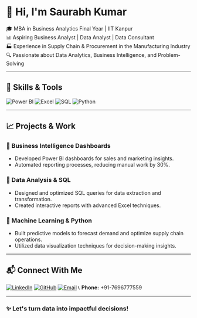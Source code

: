 

# 👋 Hi, I'm Saurabh Kumar

🎓 MBA in Business Analytics Final Year | IIT Kanpur  
📊 Aspiring Business Analyst | Data Analyst | Data Consultant  
🏭 Experience in Supply Chain & Procurement in the Manufacturing Industry  
🔍 Passionate about Data Analytics, Business Intelligence, and Problem-Solving 

---

## 🚀 Skills & Tools

![Power BI](https://img.shields.io/badge/Power%20BI-%23F2C811.svg?style=for-the-badge&logo=powerbi&logoColor=black)
![Excel](https://img.shields.io/badge/Excel-%2300A651.svg?style=for-the-badge&logo=microsoft-excel&logoColor=white)
![SQL](https://img.shields.io/badge/SQL-%230075C2.svg?style=for-the-badge&logo=sqlite&logoColor=white)
![Python](https://img.shields.io/badge/Python-%233776AB.svg?style=for-the-badge&logo=python&logoColor=white)

---

## 📈 Projects & Work

### 🔹 Business Intelligence Dashboards
- Developed Power BI dashboards for sales and marketing insights.
- Automated reporting processes, reducing manual work by 30%.

### 🔹 Data Analysis & SQL
- Designed and optimized SQL queries for data extraction and transformation.
- Created interactive reports with advanced Excel techniques.

### 🔹 Machine Learning & Python
- Built predictive models to forecast demand and optimize supply chain operations.
- Utilized data visualization techniques for decision-making insights.

---

## 📬 Connect With Me

[![LinkedIn](https://img.shields.io/badge/LinkedIn-%230A66C2.svg?style=for-the-badge&logo=linkedin&logoColor=white)](https://www.linkedin.com/in/saurabhk23/)
[![GitHub](https://img.shields.io/badge/GitHub-%23121011.svg?style=for-the-badge&logo=github&logoColor=white)](https://github.com/Saurabhk119k)
[![Email](https://img.shields.io/badge/Email-%23D14836.svg?style=for-the-badge&logo=gmail&logoColor=white)](mailto:saurabhk119k@gmail.com)
📞 **Phone:** +91-7696777559 

---

### ✨ Let's turn data into impactful decisions!


